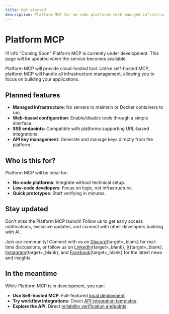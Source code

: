 ```yaml
---
title: Get started
description: Platform MCP for no-code platforms with managed infrastructure, simplified integration, and cloud-hosted verification tools for developers.
---
```


# Platform MCP

!!! info "Coming Soon"
    Platform MCP is currently under development. This page will be updated when the service becomes available.

Platform MCP will provide cloud-hosted tool. Unlike self-hosted MCP, platform MCP will handle all infrastructure management, allowing you to focus on building your applications.

## Planned features

- **Managed infrastructure**: No servers to maintain or Docker containers to run.
- **Web-based configuration**: Enable/disable tools through a simple interface.
- **SSE endpoints**: Compatible with platforms supporting URL-based integrations.
- **API key management**: Generate and manage keys directly from the platform.


## Who is this for?

Platform MCP will be ideal for:

- **No-code platforms**: Integrate without technical setup.
- **Low-code developers**: Focus on logic, not infrastructure.
- **Quick prototypes**: Start verifying in minutes.

## Stay updated

Don't miss the Platform MCP launch! Follow us to get early access notifications, exclusive updates, and connect with other developers building with AI.

Join our community! Connect with us on [Discord](https://discord.gg/klusterai){target=\_blank} for real-time discussions, or follow us on [LinkedIn](https://www.linkedin.com/company/kluster-ai/){target=\_blank}, [X](https://x.com/klusterai){target=\_blank}, [Instagram](https://www.instagram.com/klusterai/){target=\_blank}, and [Facebook](https://www.facebook.com/share/15EBaMiiBQ/?mibextid=LQQJ4d){target=\_blank} for the latest news and insights.

## In the meantime

While Platform MCP is in development, you can:

- **Use Self-hosted MCP**: Full-featured [local deployment](/get-started/mcp/self-hosted/).
- **Try workflow integrations**: Direct [API integration templates](/get-started/verify/reliability/workflow-integrations/).
- **Explore the API**: Direct [reliability verification endpoints](/get-started/verify/reliability/dedicated-api/).
